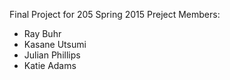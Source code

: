 Final Project for 205
Spring 2015
Preject Members:
- Ray Buhr
- Kasane Utsumi
- Julian Phillips
- Katie Adams
